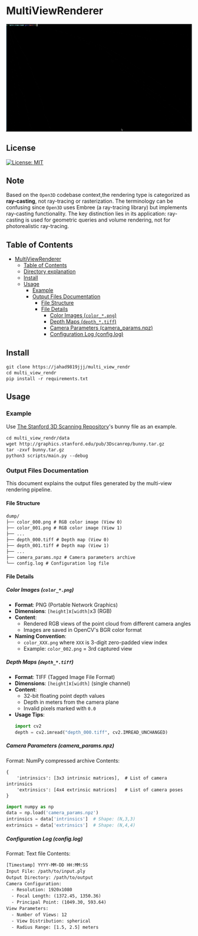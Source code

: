 # MultiViewRenderer

![alt text](docs/output.gif)

## License

[![License: MIT](https://img.shields.io/badge/License-MIT-yellow.svg)](https://opensource.org/licenses/MIT)

## Note
Based on the `Open3D` codebase context,the rendering type is categorized as **ray-casting**, not ray-tracing or rasterization. 
The terminology can be confusing since `Open3D` uses Embree (a ray-tracing library) but implements ray-casting functionality. 
The key distinction lies in its application: ray-casting is used for geometric queries and volume rendering, not for photorealistic ray-tracing.

## Table of Contents
- [MultiViewRenderer](#multiviewrenderer)
  - [Table of Contents](#table-of-contents)
  - [Directory explanation](#directory-explanation)
  - [Install](#install)
  - [Usage](#usage)
    - [Example](#example)
    - [Output Files Documentation](#output-files-documentation)
      - [File Structure](#file-structure)
      - [File Details](#file-details)
        - [Color Images (`color_*.png`)](#color-images-color_png)
        - [Depth Maps (`depth_*.tiff`)](#depth-maps-depth_tiff)
        - [Camera Parameters (camera\_params.npz)](#camera-parameters-camera_paramsnpz)
        - [Configuration Log (config.log)](#configuration-log-configlog)




## Install
```
git clone https://jahad9819jjj/multi_view_rendr
cd multi_view_rendr
pip install -r requirements.txt
```

## Usage

### Example
Use [The Stanford 3D Scanning Repository](https://graphics.stanford.edu/data/3Dscanrep/)'s bunny file as an example.

```
cd multi_view_rendr/data
wget http://graphics.stanford.edu/pub/3Dscanrep/bunny.tar.gz
tar -zxvf bunny.tar.gz
python3 scripts/main.py --debug
```

### Output Files Documentation
This document explains the output files generated by the multi-view rendering pipeline.

#### File Structure

```shell
dump/
├── color_000.png # RGB color image (View 0)
├── color_001.png # RGB color image (View 1)
├── ...
├── depth_000.tiff # Depth map (View 0)
├── depth_001.tiff # Depth map (View 1)
├── ...
├── camera_params.npz # Camera parameters archive
└── config.log # Configuration log file
```

#### File Details

##### Color Images (`color_*.png`)
- **Format**: PNG (Portable Network Graphics)
- **Dimensions**: `[height]`x`[width]`x3 (RGB)
- **Content**:
  - Rendered RGB views of the point cloud from different camera angles
  - Images are saved in OpenCV's BGR color format
- **Naming Convention**:
  - `color_XXX.png` where `XXX` is 3-digit zero-padded view index
  - Example: `color_002.png` = 3rd captured view

##### Depth Maps (`depth_*.tiff`)
- **Format**: TIFF (Tagged Image File Format)
- **Dimensions**: `[height]`x`[width]` (single channel)
- **Content**:
  - 32-bit floating point depth values
  - Depth in meters from the camera plane
  - Invalid pixels marked with `0.0`
- **Usage Tips**:
  ```python
  import cv2
  depth = cv2.imread("depth_000.tiff", cv2.IMREAD_UNCHANGED)
  ```

##### Camera Parameters (camera_params.npz)

Format: NumPy compressed archive
Contents:
```shell
{
    'intrinsics': [3x3 intrinsic matrices],  # List of camera intrinsics
    'extrinsics': [4x4 extrinsic matrices]   # List of camera poses
}
```

```python
import numpy as np
data = np.load('camera_params.npz')
intrinsics = data['intrinsics']  # Shape: (N,3,3)
extrinsics = data['extrinsics']  # Shape: (N,4,4)
```

##### Configuration Log (config.log)

Format: Text file
Contents:
```txt
[Timestamp] YYYY-MM-DD HH:MM:SS
Input File: /path/to/input.ply
Output Directory: /path/to/output
Camera Configuration:
  - Resolution: 1920x1080
  - Focal Length: (1372.45, 1350.36)
  - Principal Point: (1049.30, 593.64)
View Parameters:
  - Number of Views: 12
  - View Distribution: spherical
  - Radius Range: [1.5, 2.5] meters
```